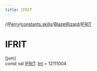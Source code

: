 ```yaml
---
title: IFRIT
---
```

//[Perry](../../../index.html)/[constants.skills](../index.html)/[BlazeWizard](index.html)/[IFRIT](-i-f-r-i-t.html)



# IFRIT



[jvm]\
const val [IFRIT](-i-f-r-i-t.html): [Int](https://kotlinlang.org/api/latest/jvm/stdlib/kotlin/-int/index.html) = 12111004




